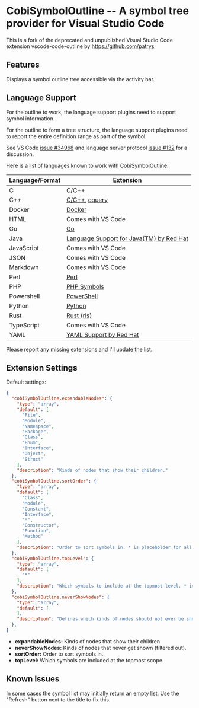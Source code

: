 # CobiSymbolOutline -- A symbol tree provider for Visual Studio Code

This is a fork of the deprecated and unpublished Visual Studio Code extension vscode-code-outline by https://github.com/patrys

## Features

Displays a symbol outline tree accessible via the activity bar.

## Language Support

For the outline to work, the language support plugins need to support symbol information.

For the outline to form a tree structure, the language support plugins need to report the entire definition range as part of the symbol.

See VS Code [issue #34968](https://github.com/Microsoft/vscode/issues/34968) and language server protocol [issue #132](https://github.com/Microsoft/language-server-protocol/issues/132) for a discussion.

Here is a list of languages known to work with CobiSymbolOutline:

| Language/Format | Extension |
| --- | --- |
| C | [C/C++](https://marketplace.visualstudio.com/items?itemName=ms-vscode.cpptools) |
| C++ | [C/C++](https://marketplace.visualstudio.com/items?itemName=ms-vscode.cpptools), [cquery](https://github.com/cquery-project/vscode-cquery) |
| Docker | [Docker](https://marketplace.visualstudio.com/items?itemName=PeterJausovec.vscode-docker) |
| HTML | Comes with VS Code |
| Go | [Go](https://marketplace.visualstudio.com/items?itemName=ms-vscode.Go) |
| Java | [Language Support for Java(TM) by Red Hat](https://marketplace.visualstudio.com/items?itemName=redhat.java)
| JavaScript | Comes with VS Code |
| JSON | Comes with VS Code |
| Markdown | Comes with VS Code |
| Perl | [Perl](https://marketplace.visualstudio.com/items?itemName=henriiik.vscode-perl) |
| PHP | [PHP Symbols](https://marketplace.visualstudio.com/items?itemName=linyang95.php-symbols) |
| Powershell | [PowerShell](https://marketplace.visualstudio.com/items?itemName=ms-vscode.PowerShell) |
| Python | [Python](https://marketplace.visualstudio.com/items?itemName=ms-python.python) |
| Rust | [Rust (rls)](https://marketplace.visualstudio.com/items?itemName=rust-lang.rust) |
| TypeScript | Comes with VS Code |
| YAML | [YAML Support by Red Hat](https://marketplace.visualstudio.com/items?itemName=redhat.vscode-yaml) |

Please report any missing extensions and I'll update the list.

## Extension Settings

Default settings:

```json
{
  "cobiSymbolOutline.expandableNodes": {
    "type": "array",
    "default": [
      "File",
      "Module",
      "Namespace",
      "Package",
      "Class",
      "Enum",
      "Interface",
      "Object",
      "Struct"
    ],
    "description": "Kinds of nodes that show their children."
  },
  "cobiSymbolOutline.sortOrder": {
    "type": "array",
    "default": [
      "Class",
      "Module",
      "Constant",
      "Interface",
      "*",
      "Constructor",
      "Function",
      "Method"
    ],
    "description": "Order to sort symbols in. * is placeholder for all symbols not explicitly listed."
  },
  "cobiSymbolOutline.topLevel": {
    "type": "array",
    "default": [
      "*"
    ],
    "description": "Which symbols to include at the topmost level. * includes everything."
  },
  "cobiSymbolOutline.neverShowNodes": {
    "type": "array",
    "default": [
    ],
    "description": "Defines which kinds of nodes should not ever be shown in outline."
  },
}
```

- **expandableNodes:** Kinds of nodes that show their children.
- **neverShowNodes:** Kinds of nodes that never get shown (filtered out).
- **sortOrder:** Order to sort symbols in.
- **topLevel:** Which symbols are included at the topmost scope.

## Known Issues

In some cases the symbol list may initially return an empty list. Use the "Refresh" button next to the title to fix this.
